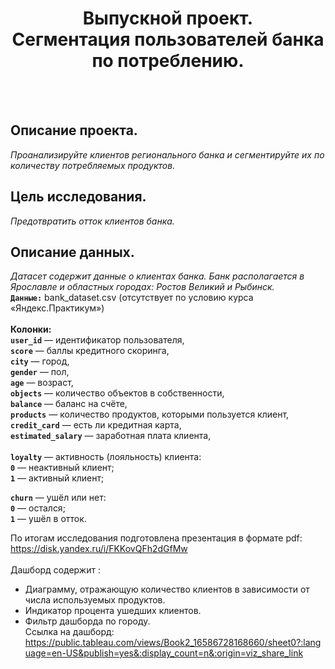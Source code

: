 <H1 align="center">Выпускной проект. <br>Сегментация пользователей банка по потреблению.</H1><br><br>

## Описание проекта.
*Проанализируйте клиентов регионального банка и сегментируйте их по количеству потребляемых продуктов.*

## Цель исследования.
*Предотвратить отток клиентов банка.*

## Описание данных.
*Датасет содержит данные о клиентах банка. Банк располагается в Ярославле и областных городах: Ростов Великий и Рыбинск.*<br>
**`Данные:`** bank_dataset.csv (отсутствует по условию курса «Яндекс.Практикум»)<br><br>
**Колонки:**<br>
**`user_id`** — идентификатор пользователя,<br>
**`score`** — баллы кредитного скоринга,<br>
**`city`** — город,<br>
**`gender`** — пол,<br>
**`age`** — возраст,<br>
**`objects`** — количество объектов в собственности,<br>
**`balance`** — баланс на счёте,<br>
**`products`** — количество продуктов, которыми пользуется клиент,<br>
**`credit_card`** — есть ли кредитная карта,<br>
**`estimated_salary`** — заработная плата клиента,<br><br>
**`loyalty`** — активность (лояльность) клиента:<br>
 **`0`** — неактивный клиент;<br>
 **`1`** — активный клиент;<br>

**`churn`** — ушёл или нет:<br>
 **`0`** — остался;<br>
 **`1`** — ушёл в отток.<br>

По итогам исследования подготовлена презентация в формате pdf: https://disk.yandex.ru/i/FKKovQFh2dGfMw
<br><br>
Дашборд содержит :
- Диаграмму, отражающую количество клиентов в зависимости от числа используемых продуктов.
- Индикатор процента ушедших клиентов.
- Фильтр дашборда по городу.<br>
Ссылка на дашборд: https://public.tableau.com/views/Book2_16586728168660/sheet0?:language=en-US&publish=yes&:display_count=n&:origin=viz_share_link

<br>
